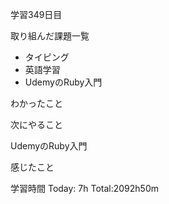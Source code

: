 学習349日目

取り組んだ課題一覧

- タイピング
- 英語学習
- UdemyのRuby入門

わかったこと

次にやること

UdemyのRuby入門

感じたこと

学習時間 Today: 7h Total:2092h50m